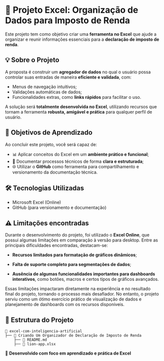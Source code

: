 # 🧾 Projeto Excel: Organização de Dados para Imposto de Renda

Este projeto tem como objetivo criar uma **ferramenta no Excel** que ajude a organizar e reunir informações essenciais para a **declaração de imposto de renda**.

## 💡 Sobre o Projeto

A proposta é construir um **agregador de dados** no qual o usuário possa controlar suas entradas de maneira **eficiente e validada**, com:

- Menus de navegação intuitivos;
- Validações automáticas de dados;
- Funcionalidades extras, como **links rápidos** para facilitar o uso.

A solução será **totalmente desenvolvida no Excel**, utilizando recursos que tornam a ferramenta **robusta, amigável e prática** para qualquer perfil de usuário.

## 🎯 Objetivos de Aprendizado

Ao concluir este projeto, você será capaz de:

- 📊 Aplicar conceitos do Excel em um **ambiente prático e funcional**;
- 🧾 Documentar processos técnicos de forma **clara e estruturada**;
- 🌐 Utilizar o **GitHub** como ferramenta para compartilhamento e versionamento da documentação técnica.

## 🛠️ Tecnologias Utilizadas

- Microsoft Excel (Online)
- GitHub (para versionamento e documentação)

## ⚠️ Limitações encontradas

Durante o desenvolvimento do projeto, foi utilizado o **Excel Online**, que possui algumas limitações em comparação à versão para desktop. Entre as principais dificuldades encontradas, destacam-se:

- **Recursos limitados para formatação de gráficos dinâmicos**;

- **Falta de suporte completo para segmentações de dados**;

- **Ausência de algumas funcionalidades importantes para dashboards interativos**, como botões, macros e certos tipos de gráficos avançados.

Essas limitações impactaram diretamente na experiência e no resultado final do projeto, tornando o processo mais desafiador. No entanto, o projeto serviu como um ótimo exercício prático de visualização de dados e planejamento de dashboards com os recursos disponíveis.

## 📁 Estrutura do Projeto

```
📁 excel-com-inteligencia-artificial
├── 📁 Criando Um Organizador de Declaração de Imposto de Renda
    ├── 📄 README.md
    ├── 📄 lion-app.xlsx
```

📌 **Desenvolvido com foco em aprendizado e prática de Excel**